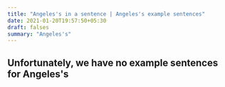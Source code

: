 ```yaml
---
title: "Angeles's in a sentence | Angeles's example sentences"
date: 2021-01-20T19:57:50+05:30
draft: falses
summary: "Angeles's"
---
```

## Unfortunately, we have no example sentences for Angeles's                 
